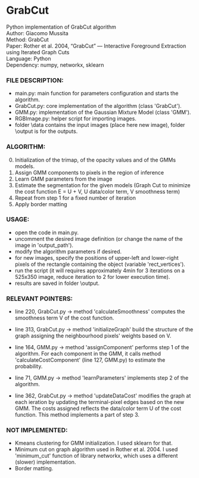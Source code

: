 # GrabCut
Python implementation of GrabCut algorithm
<br />Author: Giacomo Mussita
<br />Method: GrabCut
<br />Paper: Rother et al. 2004, “GrabCut” — Interactive Foreground Extraction using Iterated Graph Cuts
<br />Language: Python
<br />Dependency: numpy, networkx, sklearn


### FILE DESCRIPTION:
- main.py: main function for parameters configuration and starts the algorithm.
- GrabCut.py: core implementation of the algorithm (class 'GrabCut').
- GMM.py: implementation of the Gaussian Mixture Model (class 'GMM').
- RGBImage.py: helper script for importing images.
- folder \data contains the input images (place here new image), folder \output is for the outputs.


### ALGORITHM:
0. Initialization of the trimap, of the opacity values and of the GMMs models.
1. Assign GMM components to pixels in the region of inference
2. Learn GMM parameters from the image
3. Estimate the segmentation for the given models (Graph Cut to minimize the
cost function E = U + V, U data/color term, V smoothness term)
4. Repeat from step 1 for a fixed number of iteration
5. Apply border matting


### USAGE:
- open the code in main.py.
- uncomment the desired image definition (or change the name of the image in 'output_path').
- modify the algorithm parameters if desired.
- for new images, specify the positions of upper-left and lower-right pixels of the rectangle containing the object (variable 'rect_vertices'). 
- run the script (it will requires approximately 4min for 3 iterations on a 525x350 image, reduce iteration to 2 for lower execution time).
- results are saved in folder \output.


### RELEVANT POINTERS:
- line 220, GrabCut.py -> method 'calculateSmoothness' computes the smoothness term V of the cost function.

- line 313, GrabCut.py -> method 'initializeGraph' build the structure of the graph assigning the neighbourhood pixels' weights based on V.

- line 164, GMM.py -> method 'assignComponent' performs step 1 of the algorithm. For each component in the GMM, it calls method 'calculateCostComponent' (line 127, GMM.py) to estimate the probability.

- line 71, GMM.py -> method 'learnParameters' implements step 2 of the algorithm.

- line 362, GrabCut.py -> method 'updateDataCost' modifies the graph at each ieration by updating the terminal-pixel edges based on the new GMM. The costs assigned reflects the data/color term U of the cost function. This method implements a part of step 3.


### NOT IMPLEMENTED:
- Kmeans clustering for GMM initialization. I used sklearn for that.
- Minimum cut on graph algorithm used in Rother et al. 2004. I used 'minimum_cut' function of library networkx, which uses a different (slower) implementation.
- Border matting.
